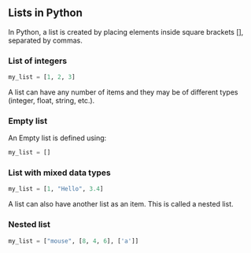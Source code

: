 ## Lists in Python

In Python, a list is created by placing elements inside square brackets [], separated by commas.

### List of integers
```py
my_list = [1, 2, 3]
```
A list can have any number of items and they may be of different types (integer, float, string, etc.).

### Empty list
An Empty list is defined using:
```py
my_list = []
```

### List with mixed data types
```py
my_list = [1, "Hello", 3.4]
```
A list can also have another list as an item. This is called a nested list.

### Nested list
```py
my_list = ["mouse", [8, 4, 6], ['a']]
```
